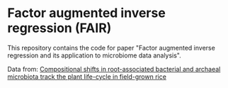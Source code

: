 # Factor augmented inverse regression (FAIR)
This repository contains the code for paper "Factor augmented inverse regression and its application to microbiome data analysis".

Data from: [Compositional shifts in root-associated bacterial and archaeal microbiota track the plant life-cycle in field-grown rice](https://doi.org/10.1371/journal.pbio.2003862)
